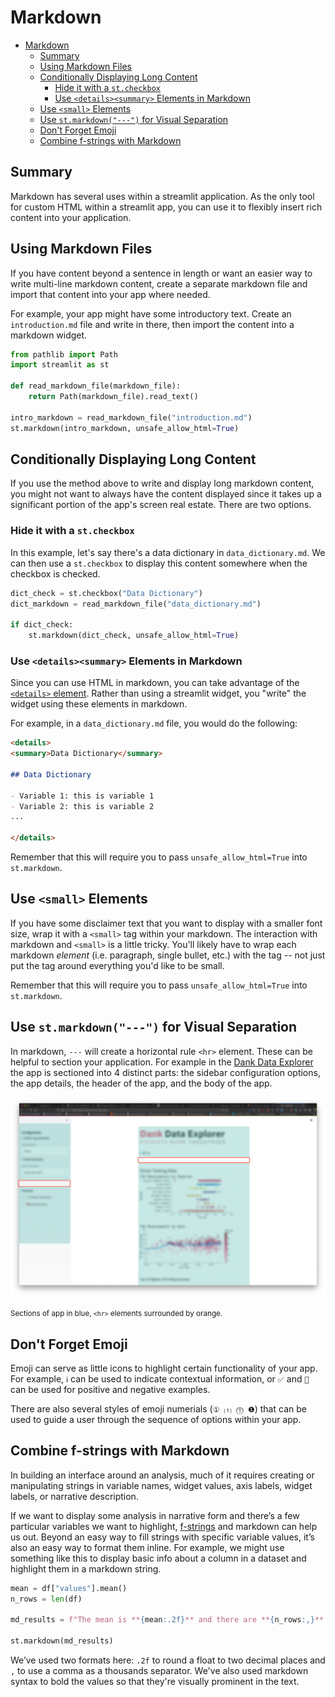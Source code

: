 # Markdown

- [Markdown](#markdown)
  - [Summary](#summary)
  - [Using Markdown Files](#using-markdown-files)
  - [Conditionally Displaying Long Content](#conditionally-displaying-long-content)
    - [Hide it with a `st.checkbox`](#hide-it-with-a-stcheckbox)
    - [Use `<details><summary>` Elements in Markdown](#use-detailssummary-elements-in-markdown)
  - [Use `<small>` Elements](#use-small-elements)
  - [Use `st.markdown("---")` for Visual Separation](#use-stmarkdown%22---%22-for-visual-separation)
  - [Don't Forget Emoji](#dont-forget-emoji)
  - [Combine f-strings with Markdown](#combine-f-strings-with-markdown)

## Summary
Markdown has several uses within a streamlit application. As the only tool for custom HTML within a streamlit app, you can use it to flexibly insert rich content into your application.

## Using Markdown Files

If you have content beyond a sentence in length or want an easier way to write multi-line markdown content, create a separate markdown file and import that content into your app where needed.

For example, your app might have some introductory text. Create an `introduction.md` file and write in there, then import the content into a markdown widget.

```python
from pathlib import Path
import streamlit as st

def read_markdown_file(markdown_file):
    return Path(markdown_file).read_text()

intro_markdown = read_markdown_file("introduction.md")
st.markdown(intro_markdown, unsafe_allow_html=True)
```

## Conditionally Displaying Long Content

If you use the method above to write and display long markdown content, you might not want to always have the content displayed since it takes up a significant portion of the app's screen real estate. There are two options.

### Hide it with a `st.checkbox`

In this example, let's say there's a data dictionary in `data_dictionary.md`. We can then use a `st.checkbox` to display this content somewhere when the checkbox is checked.

```python
dict_check = st.checkbox("Data Dictionary")
dict_markdown = read_markdown_file("data_dictionary.md")

if dict_check:
    st.markdown(dict_check, unsafe_allow_html=True)
```

### Use `<details><summary>` Elements in Markdown

Since you can use HTML in markdown, you can take advantage of the [`<details>` element](https://developer.mozilla.org/en-US/docs/Web/HTML/Element/details). Rather than using a streamlit widget, you "write" the widget using these elements in markdown. 

For example, in a `data_dictionary.md` file, you would do the following:

```markdown
<details>
<summary>Data Dictionary</summary>

## Data Dictionary

- Variable 1: this is variable 1
- Variable 2: this is variable 2
...

</details>
```

Remember that this will require you to pass `unsafe_allow_html=True` into `st.markdown`.

## Use `<small>` Elements

If you have some disclaimer text that you want to display with a smaller font size, wrap it with a `<small>` tag within your markdown. The interaction with markdown and `<small>` is a little tricky. You'll likely have to wrap each markdown *element* (i.e. paragraph, single bullet, etc.) with the tag -- not just put the tag around everything you'd like to be small.

Remember that this will require you to pass `unsafe_allow_html=True` into `st.markdown`.

## Use `st.markdown("---")` for Visual Separation

In markdown, `---` will create a horizontal rule `<hr>` element. These can be helpful to section your application. For example in the [Dank Data Explorer](https://dank-data-explorer.herokuapp.com/) the app is sectioned into 4 distinct parts: the sidebar configuration options, the app details, the header of the app, and the body of the app.

![Sectioning with ---](./images/hr-sections.png)

<small>Sections of app in blue, `<hr>` elements surrounded by orange.</small>

## Don't Forget Emoji

Emoji can serve as little icons to highlight certain functionality of your app. For example, `ℹ️` can be used to indicate contextual information, or `✅` and `🚫` can be used for positive and negative examples.

There are also several styles of emoji numerials (`① ⑴ ⓵ ❶`) that can be used to guide a user through the sequence of options within your app.

## Combine f-strings with Markdown

In building an interface around an analysis, much of it requires creating or manipulating strings in variable names, widget values, axis labels, widget labels, or narrative description.

If we want to display some analysis in narrative form and there’s a few particular variables we want to highlight, [f-strings](https://realpython.com/python-f-strings/) and markdown can help us out. Beyond an easy way to fill strings with specific variable values, it’s also an easy way to format them inline. For example, we might use something like this to display basic info about a column in a dataset and highlight them in a markdown string.

```python
mean = df["values"].mean()
n_rows = len(df)

md_results = f"The mean is **{mean:.2f}** and there are **{n_rows:,}**."

st.markdown(md_results)
```

We’ve used two formats here: `.2f` to round a float to two decimal places and `,` to use a comma as a thousands separator. We've also used markdown syntax to bold the values so that they're visually prominent in the text.

